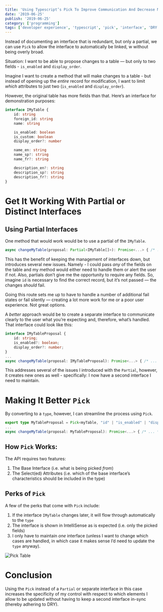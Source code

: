 ```yaml
---
title: 'Using Typescript’s Pick To Improve Communication And Decrease Maintenance'
date: '2019-06-25'
publish: '2019-06-25'
category: ['programming']
tags: ['developer experience', 'typescript', 'pick', 'interface', 'DRY']
---
```


Instead of documenting an interface that is redundant, but only a partial, we can use `Pick` to allow the interface to automatically be linked, w without being overly broad.

Situation: I want to be able to propose changes to a table — but only to two fields - `is_enabled` and `display_order`.

Imagine I want to create a method that will make changes to a table - but instead of opening up the _entire_ record for modification, I want to limit _which_ attributes to just two (`is_enabled` and `display_order`).

However, the original table has more fields than that. Here’s an interface for demonstration purposes:

```typescript
interface IMyTable {
    id: string
    foreign_id: string
    name: string

    is_enabled: boolean
    is_custom: boolean
    display_order?: number

    name_en: string
    name_sp?: string
    name_fr?: string

    description_en?: string
    description_sp?: string
    description_fr?: string
}
```

# Get It Working With Partial or Distinct Interfaces

## Using Partial Interfaces

One method that would work would be to use a partial of the `IMyTable`.

```typescript
async changeMyTable(proposal: Partial<IMyTable[]>): Promise<...> { /* ... */ }
```

This has the benefit of keeping the management of interfaces down, but introduces several new issues.
Namely - I could pass _any_ of the fields on the table and my method would either need to handle them or alert the user if not. Also, partials don’t give me the opportunity to require any fields. So, imagine `id` is necessary to find the correct record, but it’s not passed — the changes _should_ fail.

Going this route sets me up to have to handle a number of additional fail states or fail silently — creating a lot more work for me or a poor user experience. Not great options.

A _better_ approach would be to create a separate interface to communicate clearly to the user what you’re expecting and, therefore, what’s handled. That interface could look like this:

```typescript
interface IMyTableProposal {
    id: string;
    is_enabled?: boolean;
    display_order?: number;
}
...
async changeMyTable(proposal: IMyTableProposal): Promise<...> { /* ... */ }

```

This addresses several of the issues I introduced with the `Partial`, however, it creates new ones as well - specifically: I now have a second interface I need to maintain.

# Making It Better `Pick`

By converting to a `type`, however, I can streamline the process using `Pick`.

```typescript
export type MyTableProposal = Pick<myTable, "id" | "is_enabled" | "display_order">;
...
async changeMyTable(proposal: MyTableProposal): Promise<...> { /* ... */ }
```

## How `Pick` Works:

The API requires two features:

1. The Base Interface (i.e. what is being picked _from_)
2. The Select(ed) Attributes (i.e. which of the base interface’s characteristics should be included in the type)

## Perks of `Pick`

A few of the perks that come with `Pick` include:

1. If the interface `IMyTable` changes later, it will flow through automatically to the `type`
2. The interface is shown in IntelliSense as is expected (i.e. only the picked fields)
3. I only have to maintain _one_ interface (unless I want to change which cases are handled, in which case it makes sense I’d need to update the `type` anyway).

![Pick Table](https://res.cloudinary.com/scweiss1/image/upload/v1593195207/code-comments/pick-type-my-table_f4knyt.png)

# Conclusion

Using the `Pick` instead of a `Partial` or separate interface in this case increases the specificity of my control with respect to which elements I allow to be updated without having to keep a second interface in-sync (thereby adhering to DRY).
